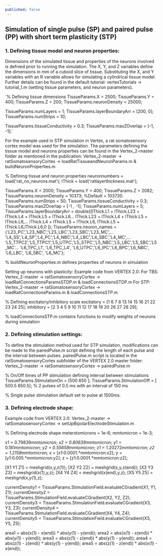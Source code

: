 ```yaml
---
published: false
---
```

## Simulation of single pulse (SP) and paired pulse (PP) with short term plasticity (STP)

### 1. Defining tissue model and neuron properties:
Dimensions of the simulated tissue and properties of the neurons involved is defnied prior to running the simulation. The X, Y, and Z variables define the dimensions in mm of a cuboid slice of tissue. Substituting the X, and Y variables with an R variable allows for simulating a cylindrical tissue model. Further details can be found in the default tutorial:
vertexTutorials → tutorial_1.m (setting tissue parameters, and neuron parameters).

`% Defining tissue dimensions
TissueParams.X = 2500;
TissueParams.Y = 400;
TissueParams.Z = 200;
TissueParams.neuronDensity = 25000;

TissueParams.numLayers = 1;
TissueParams.layerBoundaryArr = [200, 0];
TissueParams.numStrips = 10;

TissueParams.tissueConductivity = 0.3;
TissueParams.maxZOverlap = [-1, -1];`

For the example used in STP simulation in Vertex, a rat somatosensory cortex model was used for the simulation. The parameters defining the tissue model and neurons properties can be found in the Vertex_2-master folder as mentioned in the publication:
Vertex_2-master → ratSomatosensoryCortex → loadRatTissueandNeuronParams.m & buildNeuronProperties.m

% Defining tissue and neuron properties
neuronnumbers = load('rat_no_neurons.mat');
lThick = load('ratlayerthickness.mat');
 
TissueParams.X = 2000;
TissueParams.Y = 400;
TissueParams.Z = 2082;
TissueParams.neuronDensity = 10373; %Default = 103730.
TissueParams.numStrips = 50;
TissueParams.tissueConductivity = 0.3;
TissueParams.maxZOverlap = [-1 , -1];
TissueParams.numLayers = 5;
TissueParams.layerBoundaryArr = double([lThick.L1 + lThick.L23 + lThick.L4 + lThick.L5 + lThick.L6...
    lThick.L23 + lThick.L4 + lThick.L5 + lThick.L6,...
    lThick.L4 + lThick.L5 + lThick.L6, lThick.L5 + lThick.L6,lThick.L6,0 ]);
TissueParams.neuron_names = {'L23_PC','L23_NBC','L23_LBC','L23_SBC','L23_MC',...
    'L4_SS','L4_SP','L4_PC','L4_NBC','L4_LBC','L4_SBC','L4_MC',...
    'L5_TTPC2','L5_TTPC1','L5_UTPC','L5_STPC','L5_NBC','L5_LBC','L5_SBC','L5_MC'...
    'L6_TPC_L1', 'L6_TPC_L4', 'L6_UTPC','L6_IPC','L6_BPC','L6_NBC', 'L6_LBC', 'L6_SBC', 'L6_MC'};

% buildNeuronProperties.m defines properties of neurons in simulation

Setting up neurons with plasticity:
Example code from VERTEX 2.0:
For TBS:
Vertex_2-master → ratSomatosensoryCortex → loadRatConnectionsParamsSTDP.m & loadConnectionsSTDP.m
For STP:
Vertex_2-master → ratSomatosensoryCortex → loadRatConnectionsParams.m & loadConnectionsSTP.m

% Defining excitatory/inhibitory scale
excitatory = [1 6 7 8 13 14 15 16 21 22 23 24 25];
inhibitory = [2 3 4 5 9 10 11 12 17 18 19 20 26 27 28 29];

% loadConnectionsSTP.m contains functions to modify weights of neurons during simulation

### 2. Defining stimulation settings:
To define the stimulation method used for STP simulation, modifications can be made to the pairedPulse.m script defining the length of each pulse and the interval between pulses. pairedPulse.m script is located in the ratSomatosensoryCortex subfolder of the VERTEX 2.0 master folder:
Vertex_2-master → ratSomatosensoryCortex → pairedPulse.m

% On/Off times of PP stimulation defining interval between stimulations
TissueParams.StimulationOn = [500 650 ]; 
TissueParams.StimulationOff = [ 500.5 650.5];
% 2 pulses of 0.5 ms with an interval of 150 ms

% Single pulse stimulation default set to pulse at 1500ms.

### 3. Defining electrode shape:
Example code from VERTEX 2.0:
Vertex_2-master → ratSomatosensoryCortex → setUpBipolarElectrodeStimulation.m

% Defining electrode shape 
meterstomicrons = 1e-6;
mmtomicron = 1e-3;
 
x1 = 0.79839*mmtomicron;
x2 = 0.80639*mmtomicron;
y1 = 0.181*mmtomicron;
y2 = 0.55658*mmtomicron;
z1 = 1.20272*mmtomicron;
z2 = 1.2158*mmtomicron;
x = [x1:0.0001.*mmtomicron:x2];
y = [y1:0.005.*mmtomicron:y2];
z = [z1:0.0001.*mmtomicron:z2];
 
 
[X1 Y1 Z1] = meshgrid(x,y,z(1));
[X2 Y2 Z2] = meshgrid(x,y,z(end));
[X3 Y3 Z3] = meshgrid(x(1),y,z);
[X4 Y4 Z4] = meshgrid(x(end),y,z);
[X5 Y5 Z5] = meshgrid(x,y(1),z);
 
 
currentDensity1 = TissueParams.StimulationField.evaluateCGradient(X1, Y1, Z1);
currentDensity2 = TissueParams.StimulationField.evaluateCGradient(X2, Y2, Z2);
currentDensity3 = TissueParams.StimulationField.evaluateCGradient(X3, Y3, Z3);
currentDensity4 = TissueParams.StimulationField.evaluateCGradient(X4, Y4, Z4);
currentDensity5 = TissueParams.StimulationField.evaluateCGradient(X5, Y5, Z5);
 
area1 = abs(x(1) - x(end)) * abs(y(1) - y(end));
area2 = abs(x(1) - x(end)) * abs(y(1) - y(end));
area3 = abs(z(1) - z(end)) * abs(y(1) - y(end));
area4 = abs(z(1) - z(end)) * abs(y(1) - y(end));
area5 = abs(z(1) - z(end)) * abs(x(1) - x(end));

